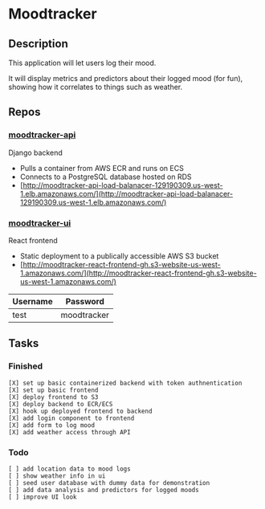 # Moodtracker

## Description

This application will let users log their mood.

It will display metrics and predictors about their logged mood (for fun), showing how
it correlates to things such as weather.

## Repos

### [moodtracker-api](https://github.com/rossmassey-moodtracker/moodtracker-api)

Django backend
- Pulls a container from AWS ECR and runs on ECS
- Connects to a PostgreSQL database hosted on RDS
- [http://moodtracker-api-load-balanacer-129190309.us-west-1.elb.amazonaws.com/](http://moodtracker-api-load-balanacer-129190309.us-west-1.elb.amazonaws.com/)

### [moodtracker-ui](https://github.com/rossmassey-moodtracker/moodtracker-ui)

React frontend
- Static deployment to a publically accessible AWS S3 bucket
- [http://moodtracker-react-frontend-gh.s3-website-us-west-1.amazonaws.com/](http://moodtracker-react-frontend-gh.s3-website-us-west-1.amazonaws.com/)

| Username | Password |
| --- | --- |
| test | moodtracker |

## Tasks

### Finished
```
[X] set up basic containerized backend with token authnentication
[X] set up basic frontend
[X] deploy frontend to S3
[X] deploy backend to ECR/ECS
[X] hook up deployed frontend to backend
[X] add login component to frontend
[X] add form to log mood
[X] add weather access through API
```
### Todo
```
[ ] add location data to mood logs
[ ] show weather info in ui
[ ] seed user database with dummy data for demonstration
[ ] add data analysis and predictors for logged moods
[ ] improve UI look
```


